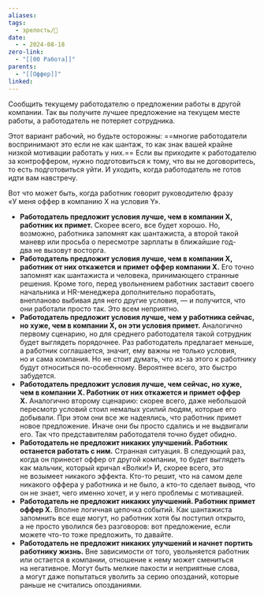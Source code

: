 ```yaml
---
aliases: 
tags:
  - зрелость/🌱
date:
  - - 2024-08-18
zero-link:
  - "[[00 Работа]]"
parents:
  - "[[Оффер]]"
linked:
---
```

Сообщить текущему работодателю о предложении работы в другой компании. Так вы получите лучшее предложение на текущем месте работы, а работодатель не потеряет сотрудника.

Этот вариант рабочий, но будьте осторожны: ==многие работодатели воспринимают это если не как шантаж, то как знак вашей крайне низкой мотивации работать у них.==  Если вы приходите к работодателю за контроффером, нужно подготовиться к тому, что вы не договоритесь, то есть подготовиться уйти. И уходить, когда работодатель не готов идти вам навстречу.

Вот что может быть, когда работник говорит руководителю фразу «У меня оффер в компанию Х на условия Y».
- **Работодатель предложит условия лучше, чем в компании X, работник их примет.** Скорее всего, все будет хорошо. Но, возможно, работника запомнят как шантажиста, а второй такой маневр или просьба о пересмотре зарплаты в ближайшие год-два не вызовут восторга.
- **Работодатель предложит условия лучше, чем в компании X, работник от них откажется и примет оффер компании Х.** Его точно запомнят как шантажиста и человека, принимающего странные решения. Кроме того, перед увольнением работник заставит своего начальника и HR-менеджера дополнительно поработать, внепланово выбивая для него другие условия, — и получится, что они работали просто так. Это всем неприятно.
- **Работодатель предложит условия лучше, чем у работника сейчас, но хуже, чем в компании X, он эти условия примет.** Аналогично первому сценарию, но для среднего работодателя такой сотрудник будет выглядеть порядочнее. Раз работодатель предлагает меньше, а работник соглашается, значит, ему важны не только условия, но и сама компания. Но не стоит думать, что из-за этого к работнику будут относиться по-особенному. Вероятнее всего, это быстро забудется.
- **Работодатель предложит условия лучше, чем сейчас, но хуже, чем в компании X. Работник от них откажется и примет оффер X.** Аналогично второму сценарию: скорее всего, даже небольшой пересмотр условий стоил немалых усилий людям, которые его добывали. При этом они все же надеялись, что работник примет новое предложение. Иначе они бы просто сдались и не выдвигали его. Так что представителям работодателя точно будет обидно.
- **Работодатель не предложит никаких улучшений. Работник останется работать с ним.** Странная ситуация. В следующий раз, когда он принесет оффер от другой компании, то будет выглядеть как мальчик, который кричал «Волки!» И, скорее всего, это не возымеет никакого эффекта. Кто-то решит, что на самом деле никакого оффера у работника и не было, а кто-то сделает вывод, что он не знает, чего именно хочет, и у него проблемы с мотивацией.
- **Работодатель не предложит никаких улучшений. Работник примет оффер X.** Вполне логичная цепочка событий. Как шантажиста запомнить все еще могут, но работник хотя бы поступил открыто, а не просто уволился без разговоров: вот предложение, если можете что-то тоже предложить, то давайте.
- **Работодатель не предложит никаких улучшений и начнет портить работнику жизнь.** Вне зависимости от того, увольняется работник или остается в компании, отношение к нему может смениться на негативное. Могут быть мелкие пакости и неприятные слова, а могут даже попытаться уволить за серию опозданий, которые раньше не считались опозданиями.